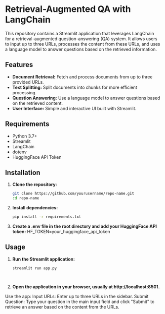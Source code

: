 # Retrieval-Augmented QA with LangChain

This repository contains a Streamlit application that leverages LangChain for a retrieval-augmented question-answering (QA) system. It allows users to input up to three URLs, processes the content from these URLs, and uses a language model to answer questions based on the retrieved information.

## Features

- **Document Retrieval:** Fetch and process documents from up to three provided URLs.
- **Text Splitting:** Split documents into chunks for more efficient processing.
- **Question Answering:** Use a language model to answer questions based on the retrieved content.
- **User Interface:** Simple and interactive UI built with Streamlit.

## Requirements

- Python 3.7+
- Streamlit
- LangChain
- dotenv
- HuggingFace API Token

## Installation

1. **Clone the repository:**
   ```bash
   git clone https://github.com/yourusername/repo-name.git
   cd repo-name
2. **Install dependencies:**
   ```bash
   pip install -r requirements.txt

3. **Create a .env file in the root directory and add your HuggingFace API token:** 
  HF_TOKEN=your_huggingface_api_token

## Usage
1. **Run the Streamlit application:**
   ```bash
   streamlit run app.py

    
2. **Open the application in your browser, usually at http://localhost:8501.**

Use the app:
Input URLs:
Enter up to three URLs in the sidebar.
Submit Question: 
Type your question in the main input field and click "Submit" to retrieve an answer based on the content from the URLs.


